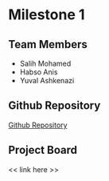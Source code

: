 # Milestone 1

## Team Members

- Salih Mohamed
- Habso Anis
- Yuval Ashkenazi

## Github Repository

[Github Repository](https://github.com/salih004/Expense-Tracker)

## Project Board

<< link here >>
